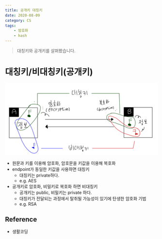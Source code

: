 ```yaml
---
title: 공개키 대칭키 
date: 2020-08-09
category: CS
tags:
    - 암호화
    - hash
---
```


> 대칭키와 공개키를 살펴봤습니다. 

# 대칭키/비대칭키(공개키)

![대칭키_비대칭키_다이어그램](./pic1.jpg)

- 원문과 키를 이용해 암호화, 암호문을 키값을 이용해 복호화
- endpoint가 동일한 키값을 사용하면 대칭키
    - 대칭키는 private하다.
    - e.g. AES
- 공개키로 암호화, 비밀키로 복호화 하면 비대칭키
    - 공개키는 public, 비밀키는 private 하다.
    - 대칭키가 전달되는 과정에서 탈취될 가능성이 있기에 탄생한 암호화 기법
    - e.g. RSA


## Reference
- 생활코딩